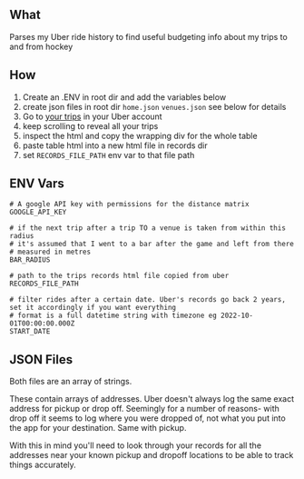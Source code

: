 ## What

Parses my Uber ride history to find useful budgeting info about my trips to and from hockey

## How

1. Create an .ENV in root dir and add the variables below
1. create json files in root dir `home.json` `venues.json` see below for details
1. Go to [your trips](https://myprivacy.uber.com/privacy/exploreyourdata/trips) in your Uber account
2. keep scrolling to reveal all your trips
3. inspect the html and copy the wrapping div for the whole table
4. paste table html into a new html file in records dir
5. set `RECORDS_FILE_PATH` env var to that file path

## ENV Vars

```
# A google API key with permissions for the distance matrix
GOOGLE_API_KEY

# if the next trip after a trip TO a venue is taken from within this radius
# it's assumed that I went to a bar after the game and left from there
# measured in metres
BAR_RADIUS

# path to the trips records html file copied from uber
RECORDS_FILE_PATH

# filter rides after a certain date. Uber's records go back 2 years, set it accordingly if you want everything
# format is a full datetime string with timezone eg 2022-10-01T00:00:00.000Z
START_DATE
```

## JSON Files

Both files are an array of strings.

These contain arrays of addresses. Uber doesn't always log the same exact address for pickup or drop off. Seemingly for a number of reasons- with drop off it seems to log where you were dropped of, not what you put into the app for your destination. Same with pickup.

With this in mind you'll need to look through your records for all the addresses near your known pickup and dropoff locations to be able to track things accurately.

